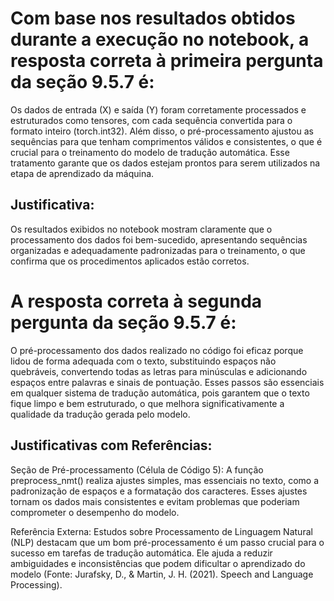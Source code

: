 # Com base nos resultados obtidos durante a execução no notebook, a resposta correta à primeira pergunta da seção 9.5.7 é:

Os dados de entrada (X) e saída (Y) foram corretamente processados e estruturados como tensores, com cada sequência convertida para o formato inteiro (torch.int32). Além disso, o pré-processamento ajustou as sequências para que tenham comprimentos válidos e consistentes, o que é crucial para o treinamento do modelo de tradução automática. Esse tratamento garante que os dados estejam prontos para serem utilizados na etapa de aprendizado da máquina.

## Justificativa: 

Os resultados exibidos no notebook mostram claramente que o processamento dos dados foi bem-sucedido, apresentando sequências organizadas e adequadamente padronizadas para o treinamento, o que confirma que os procedimentos aplicados estão corretos.

# A resposta correta à segunda pergunta da seção 9.5.7 é:

O pré-processamento dos dados realizado no código foi eficaz porque lidou de forma adequada com o texto, substituindo espaços não quebráveis, convertendo todas as letras para minúsculas e adicionando espaços entre palavras e sinais de pontuação. Esses passos são essenciais em qualquer sistema de tradução automática, pois garantem que o texto fique limpo e bem estruturado, o que melhora significativamente a qualidade da tradução gerada pelo modelo.

## Justificativas com Referências:

Seção de Pré-processamento (Célula de Código 5): A função preprocess_nmt() realiza ajustes simples, mas essenciais no texto, como a padronização de espaços e a formatação dos caracteres. Esses ajustes tornam os dados mais consistentes e evitam problemas que poderiam comprometer o desempenho do modelo.

Referência Externa: Estudos sobre Processamento de Linguagem Natural (NLP) destacam que um bom pré-processamento é um passo crucial para o sucesso em tarefas de tradução automática. Ele ajuda a reduzir ambiguidades e inconsistências que podem dificultar o aprendizado do modelo (Fonte: Jurafsky, D., & Martin, J. H. (2021). Speech and Language Processing).